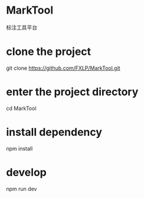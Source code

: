 # MarkTool
标注工具平台 

# clone the project
git clone https://github.com/FXLP/MarkTool.git

# enter the project directory
cd MarkTool

# install dependency
npm install

# develop
npm run dev